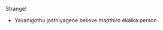 Strange!
- Yavanigothu jasthiyagene believe madthiro ekaika person
<!---
Vijendra-ultra/Vijendra-ultra is a ✨ special ✨ repository because its `README.md` (this file) appears on your GitHub profile.
You can click the Preview link to take a look at your changes.
--->
